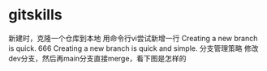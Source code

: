 # gitskills
新建时，克隆一个仓库到本地
用命令行vi尝试新增一行
Creating a new branch is quick.
666
Creating a new branch is quick and simple.
分支管理策略
修改dev分支，然后再main分支直接merge，看下图是怎样的
